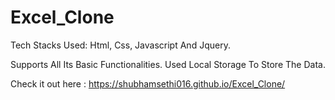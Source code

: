 # Excel_Clone

Tech Stacks Used: Html, Css, Javascript And Jquery.

Supports All Its Basic Functionalities. Used Local Storage To Store The Data.

Check it out here : https://shubhamsethi016.github.io/Excel_Clone/
